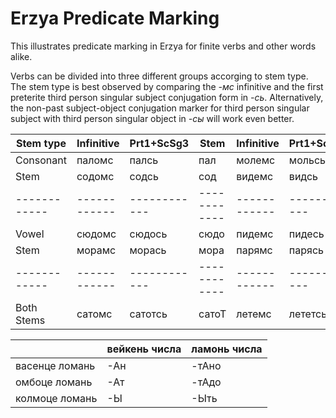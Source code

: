 # Erzya Predicate Marking

This illustrates predicate marking in Erzya for finite verbs and other words alike.

Verbs can be divided into three different groups accorging to stem type.
The stem type is best observed by comparing the *-мс* infinitive and the first preterite third person singular subject conjugation form in *-сь*. Alternatively, the non-past subject-object conjugation marker for third person singular subject with third person singular object in *-сы* will work even better. 

| Stem type  | Infinitive | Prt1+ScSg3 | Stem       | Infinitive | Prt1+ScSg3 | Stem       |
|------------|------------|------------|------------|------------|------------|------------|
| Consonant  | паломс     | палсь      | пал        | молемс     | мольсь     | моль       |
| Stem       | содомс     | содсь      | сод        | видемс     | видсь      | видь       |
|------------|------------|------------|------------|------------|------------|------------|
| Vowel      | сюдомс     | сюдось     | сюдо       | пидемс     | пидесь     | пиде       |
| Stem       | морамс     | морась     | мора       | парямс     | парясь     | паря       |
|------------|------------|------------|------------|------------|------------|------------|
| Both Stems | сатомс     | сатотсь    | сатоТ      | летемс     | лететсь    | летеТь     |

|      | вейкень числа | ламонь числа |
|----------------|-----|-------|
| васенце ломань | -Ан | -тАно |
| омбоце ломань  | -Ат | -тАдо |
| колмоце ломань | -Ы  | -Ыть  |

